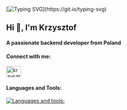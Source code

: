 [![Typing SVG](https://readme-typing-svg.demolab.com/?lines=Hello+there!;Welcome+to+my+GitHub!;)](https://git.io/typing-svg)

<h2 align="left">Hi 👋, I'm Krzysztof</h1>
<h4 align="left">A passionate backend developer from Poland</h3>

<h4 align="left">Connect with me:</h3>
<p align="left"> <a href="https://linkedin.com/in/krzysztof-garus" target="blank"><img align="center" src="https://raw.githubusercontent.com/rahuldkjain/github-profile-readme-generator/master/src/images/icons/Social/linked-in-alt.svg" alt="krzysztof-garus" height="30" width="40" /></a>
</p>

<h4 align="left">Languages and Tools:</h3>

  [![Languages and tools:](https://skillicons.dev/icons?i=java,spring,hibernate,mysql,git,html,css,linux,python,flask,postman,bootstrap,cpp,docker,idea,maven)](https://skillicons.dev)

  
